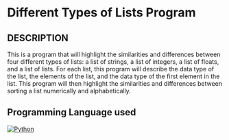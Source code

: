 # Different Types of Lists Program

## DESCRIPTION

This is a program that will highlight the similarities and differences
between four different types of lists: a list of strings, a list of integers, a list of floats, and a list of
lists. For each list, this program will describe the data type of the list, the elements of the list,
and the data type of the first element in the list. This program will then highlight the similarities
and differences between sorting a list numerically and alphabetically.

## Programming Language used
[![Python](https://img.shields.io/badge/Python-3.9-brightgreen)](https://www.python.org/)
